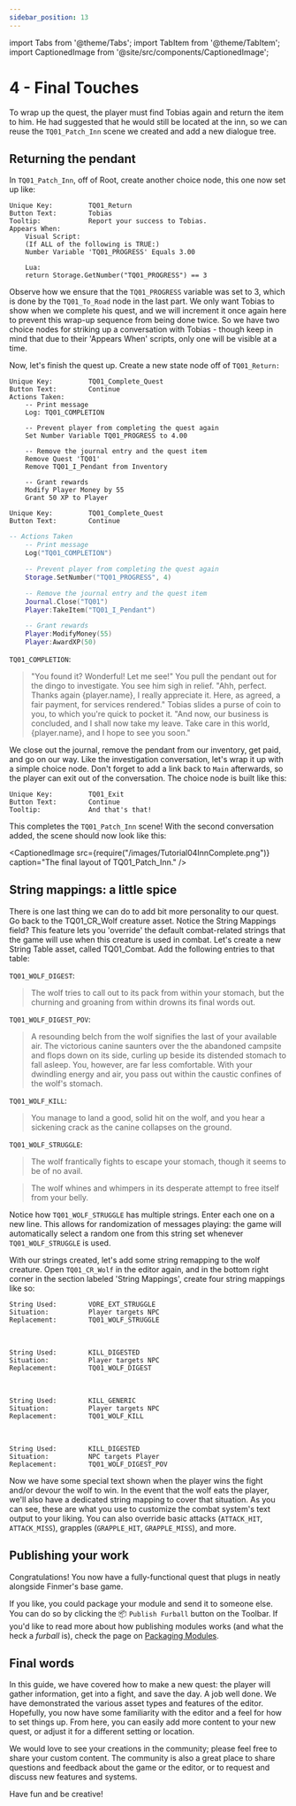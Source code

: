 ```yaml
---
sidebar_position: 13
---
```


import Tabs from '@theme/Tabs';
import TabItem from '@theme/TabItem';
import CaptionedImage from '@site/src/components/CaptionedImage';

# 4 - Final Touches

To wrap up the quest, the player must find Tobias again and return the item to him. He had suggested that he would still be located at the inn, so we can reuse the `TQ01_Patch_Inn` scene we created and add a new dialogue tree.

## Returning the pendant

In `TQ01_Patch_Inn`, off of Root, create another choice node, this one now set up like:

	Unique Key:			TQ01_Return
	Button Text:		Tobias
	Tooltip:			Report your success to Tobias.
	Appears When:
		Visual Script:
		(If ALL of the following is TRUE:)
		Number Variable 'TQ01_PROGRESS' Equals 3.00
		
		Lua:
		return Storage.GetNumber("TQ01_PROGRESS") == 3

Observe how we ensure that the `TQ01_PROGRESS` variable was set to 3, which is done by the `TQ01_To_Road` node in the last part. We only want Tobias to show when we complete his quest, and we will increment it once again here to prevent this wrap-up sequence from being done twice. So we have two choice nodes for striking up a conversation with Tobias - though keep in mind that due to their 'Appears When' scripts, only one will be visible at a time.

Now, let's finish the quest up. Create a new state node off of `TQ01_Return:`

<Tabs groupId="script-lang">
<TabItem value="visual" label="Visual Script">

	Unique Key:			TQ01_Complete_Quest
	Button Text:		Continue
	Actions Taken:
		-- Print message
		Log: TQ01_COMPLETION

		-- Prevent player from completing the quest again
		Set Number Variable TQ01_PROGRESS to 4.00

		-- Remove the journal entry and the quest item
		Remove Quest 'TQ01'
		Remove TQ01_I_Pendant from Inventory

		-- Grant rewards
		Modify Player Money by 55
		Grant 50 XP to Player

</TabItem>
<TabItem value="lua" label="Lua Script">

	Unique Key:			TQ01_Complete_Quest
	Button Text:		Continue

```lua
-- Actions Taken
	-- Print message
	Log("TQ01_COMPLETION")

	-- Prevent player from completing the quest again
	Storage.SetNumber("TQ01_PROGRESS", 4)

	-- Remove the journal entry and the quest item
	Journal.Close("TQ01")
	Player:TakeItem("TQ01_I_Pendant")

	-- Grant rewards
	Player:ModifyMoney(55)
	Player:AwardXP(50)
```

</TabItem>
</Tabs>

`TQ01_COMPLETION`:

> "You found it? Wonderful! Let me see!" You pull the pendant out for the dingo to investigate. You see him sigh in relief. "Ahh, perfect. Thanks again {player.name}, I really appreciate it. Here, as agreed, a fair payment, for services rendered." Tobias slides a purse of coin to you, to which you're quick to pocket it. "And now, our business is concluded, and I shall now take my leave. Take care in this world, {player.name}, and I hope to see you soon."

We close out the journal, remove the pendant from our inventory, get paid, and go on our way. Like the investigation conversation, let's wrap it up with a simple choice node. Don't forget to add a link back to `Main` afterwards, so the player can exit out of the conversation. The choice node is built like this:

	Unique Key:			TQ01_Exit
	Button Text:		Continue
	Tooltip:			And that's that!
	
This completes the `TQ01_Patch_Inn` scene! With the second conversation added, the scene should now look like this:

<CaptionedImage
	src={require("/images/Tutorial04InnComplete.png")}
	caption="The final layout of TQ01_Patch_Inn." />

## String mappings: a little spice

There is one last thing we can do to add bit more personality to our quest. Go back to the TQ01_CR_Wolf creature asset. Notice the String Mappings field? This feature lets you 'override' the default combat-related strings that the game will use when this creature is used in combat. Let's create a new String Table asset, called TQ01_Combat. Add the following entries to that table:

`TQ01_WOLF_DIGEST`:

> The wolf tries to call out to its pack from within your stomach, but the churning and groaning from within drowns its final words out.

`TQ01_WOLF_DIGEST_POV`:

> A resounding belch from the wolf signifies the last of your available air. The victorious canine saunters over the the abandoned campsite and flops down on its side, curling up beside its distended stomach to fall asleep. You, however, are far less comfortable. With your dwindling energy and air, you pass out within the caustic confines of the wolf's stomach.

`TQ01_WOLF_KILL`:

> You manage to land a good, solid hit on the wolf, and you hear a sickening crack as the canine collapses on the ground.

`TQ01_WOLF_STRUGGLE`:

> The wolf frantically fights to escape your stomach, though it seems to be of no avail.

> The wolf whines and whimpers in its desperate attempt to free itself from your belly.

Notice how `TQ01_WOLF_STRUGGLE` has multiple strings. Enter each one on a new line. This allows for randomization of messages playing: the game will automatically select a random one from this string set whenever `TQ01_WOLF_STRUGGLE` is used.

With our strings created, let's add some string remapping to the wolf creature. Open `TQ01_CR_Wolf` in the editor again, and in the bottom right corner in the section labeled 'String Mappings', create four string mappings like so:

	String Used:		VORE_EXT_STRUGGLE
	Situation:			Player targets NPC
	Replacement:		TQ01_WOLF_STRUGGLE

&nbsp;

	String Used:		KILL_DIGESTED
	Situation:			Player targets NPC
	Replacement:		TQ01_WOLF_DIGEST

&nbsp;

	String Used:		KILL_GENERIC
	Situation:			Player targets NPC
	Replacement:		TQ01_WOLF_KILL

&nbsp;

	String Used:		KILL_DIGESTED
	Situation:			NPC targets Player
	Replacement:		TQ01_WOLF_DIGEST_POV

Now we have some special text shown when the player wins the fight and/or devour the wolf to win. In the event that the wolf eats the player, we'll also have a dedicated string mapping to cover that situation. As you can see, these are what you use to customize the combat system's text output to your liking. You can also override basic attacks (`ATTACK_HIT`, `ATTACK_MISS`), grapples (`GRAPPLE_HIT`, `GRAPPLE_MISS`), and more.

## Publishing your work

Congratulations! You now have a fully-functional quest that plugs in neatly alongside Finmer's base game.

If you like, you could package your module and send it to someone else. You can do so by clicking the 📦 `Publish Furball` button on the Toolbar. If you'd like to read more about how publishing modules works (and what the heck a _furball_ is), check the page on [Packaging Modules](/getting-started/packaging).

## Final words

In this guide, we have covered how to make a new quest: the player will gather information, get into a fight, and save the day. A job well done. We have demonstrated the various asset types and features of the editor. Hopefully, you now have some familiarity with the editor and a feel for how to set things up. From here, you can easily add more content to your new quest, or adjust it for a different setting or location.

We would love to see your creations in the community; please feel free to share your custom content. The community is also a great place  to share questions and feedback about the game or the editor, or to request and discuss new features and systems.

Have fun and be creative!
